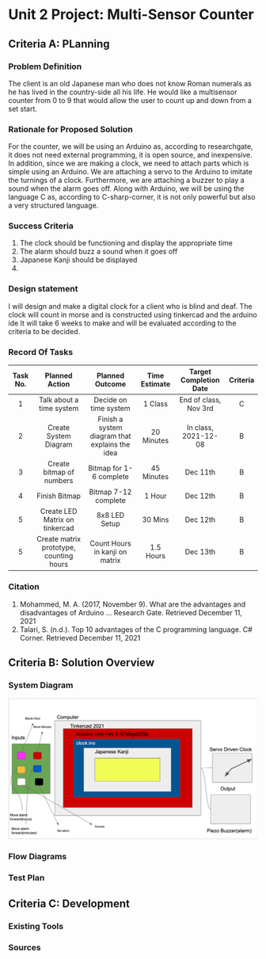 # Unit 2 Project: Multi-Sensor Counter

## Criteria A: PLanning

### Problem Definition
The client is an old Japanese man who does not know Roman numerals as he has lived in the country-side all his life. He would like a multisensor counter from 0 to 9 that would allow the user to count up and down from a set start.

### Rationale for Proposed Solution
For the counter, we will be using an Arduino as, according to researchgate, it does not need external programming, it is open source, and inexpensive. In addition, since we are making a clock, we need to attach parts which is simple using an Arduino. We are attaching a servo to the Arduino to imitate the turnings of a clock. Furthermore, we are attaching a buzzer to play a sound when the alarm goes off. Along with Arduino, we will be using the language C as, according to C-sharp-corner, it is not only powerful but also a very structured language.

### Success Criteria
1. The clock should be functioning and display the appropriate time
2. The alarm should buzz a sound when it goes off
3. Japanese Kanji should be displayed
4. 

### Design statement
I will design and make a digital clock for a client who is blind and deaf. The clock will count in morse and is constructed using tinkercad and the arduino ide It will take 6 weeks to make and will be evaluated according to the criteria to be decided.

### Record Of Tasks

| Task No. |              Planned Action             |                 Planned Outcome                 | Time Estimate | Target Completion Date | Criteria |
|:--------:|:---------------------------------------:|:-----------------------------------------------:|:-------------:|:----------------------:|:--------:|
|     1    |         Talk about a time system        |              Decide on time system              |    1 Class    |  End of class, Nov 3rd |     C    |
|     2    |          Create System Diagram          | Finish a system diagram  that explains the idea |   20 Minutes  |  In class, 2021-12-08  |     B    |
|     3    |         Create bitmap of numbers        |             Bitmap for 1-6 complete             |   45 Minutes  |        Dec 11th        |     B    |
|     4    |              Finish Bitmap              |               Bitmap 7-12 complete              |     1 Hour    |        Dec 12th        |     B    |
|     5    |      Create LED Matrix on tinkercad     |                  8x8 LED Setup                  |    30 Mins    |        Dec 12th        |     B    |
|     5    | Create matrix prototype, counting hours |          Count Hours in kanji on matrix         |   1.5 Hours   |        Dec 13th        |     B    |

### Citation
1. Mohammed, M. A. (2017, November 9). What are the advantages and disadvantages of Arduino ... Research Gate. Retrieved December 11, 2021
2. Talari, S. (n.d.). Top 10 advantages of the C programming language. C# Corner. Retrieved December 11, 2021

## Criteria B: Solution Overview

### System Diagram
![](system_diagram1.png)

### Flow Diagrams

### Test Plan

## Criteria C: Development

### Existing Tools

### Sources

